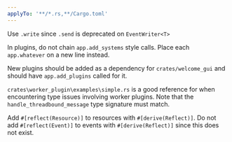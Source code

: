```yaml
---
applyTo: '**/*.rs,**/Cargo.toml'
---
```


Use `.write` since `.send` is deprecated on `EventWriter<T>`

In plugins, do not chain `app.add_systems` style calls. Place each `app.whatever` on a new line instead.

New plugins should be added as a dependency for `crates/welcome_gui` and should have `app.add_plugins` called for it.

`crates\worker_plugin\examples\simple.rs` is a good reference for when encountering type issues involving worker plugins.
Note that the `handle_threadbound_message` type signature must match.

Add `#[reflect(Resource)]` to resources with `#[derive(Reflect)]`.
Do not add `#[reflect(Event)]` to events with `#[derive(Reflect)]` since this does not exist.